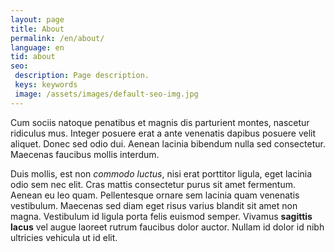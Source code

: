 ```yaml
---
layout: page
title: About
permalink: /en/about/
language: en
tid: about
seo:
 description: Page description.
 keys: keywords
 image: /assets/images/default-seo-img.jpg
---
```

Cum sociis natoque penatibus et magnis dis parturient montes, nascetur ridiculus mus. Integer posuere erat a ante venenatis dapibus posuere velit aliquet. Donec sed odio dui. Aenean lacinia bibendum nulla sed consectetur. Maecenas faucibus mollis interdum.

Duis mollis, est non *commodo luctus*, nisi erat porttitor ligula, eget lacinia odio sem nec elit. Cras mattis consectetur purus sit amet fermentum. Aenean eu leo quam. Pellentesque ornare sem lacinia quam venenatis vestibulum. Maecenas sed diam eget risus varius blandit sit amet non magna. Vestibulum id ligula porta felis euismod semper. Vivamus **sagittis lacus** vel augue laoreet rutrum faucibus dolor auctor. Nullam id dolor id nibh ultricies vehicula ut id elit.
